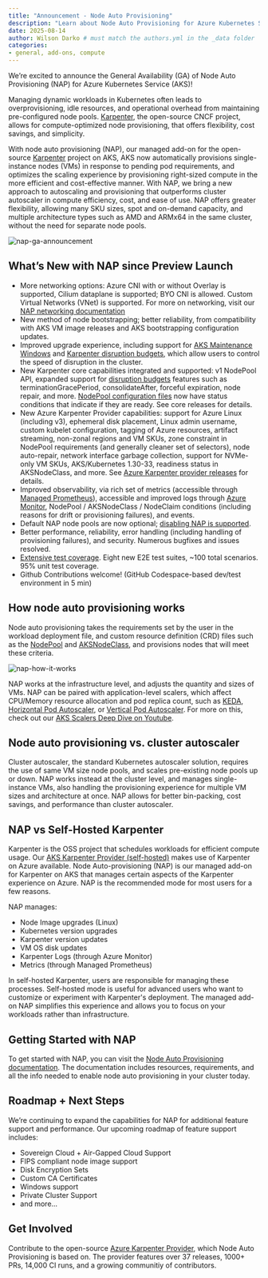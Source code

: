 ```yaml
---
title: "Announcement - Node Auto Provisioning"
description: "Learn about Node Auto Provisioning for Azure Kubernetes Service, based on Karpenter, and how it can simplify the scaling experience for your workloads on AKS."
date: 2025-08-14
author: Wilson Darko # must match the authors.yml in the _data folder
categories: 
- general, add-ons, compute
---
```


We’re excited to announce the General Availability (GA) of Node Auto Provisioning (NAP) for Azure Kubernetes Service (AKS)!

Managing dynamic workloads in Kubernetes often leads to overprovisioning, idle resources, and operational overhead from maintaining pre-configured node pools. [Karpenter](https://karpenter.sh/), the open-source CNCF project, allows for compute-optimized node provisioning, that offers flexibility, cost savings, and simplicity.

With node auto provisioning (NAP), our managed add-on for the open-source [Karpenter](https://karpenter.sh/) project on AKS, AKS now automatically provisions single-instance nodes (VMs) in response to pending pod requirements, and optimizes the scaling experience by provisioning right-sized compute in the more efficient and cost-effective manner. With NAP, we bring a new approach to autoscaling and provisioning that outperforms cluster autoscaler in compute efficiency, cost, and ease of use. NAP offers greater flexibility, allowing many SKU sizes, spot and on-demand capacity, and multiple architecture types such as AMD and ARMx64 in the same cluster, without the need for separate node pools.

![nap-ga-announcement](/assets/images/aks-nap/nap-ga-announcement.jpg)

## What’s New with NAP since Preview Launch

- More networking options: Azure CNI with or without Overlay is supported, Cilium dataplane is supported; BYO CNI is allowed. Custom Virtual Networks (VNet) is supported. For more on networking, visit our [NAP networking documentation](https://learn.microsoft.com/azure/aks/node-autoprovision-networking)
- New method of node bootstrapping; better reliability, from compatibility with AKS VM image releases and AKS bootstrapping configuration updates.
- Improved upgrade experience, including support for [AKS Maintenance Windows](https://learn.microsoft.com/azure/aks/planned-maintenance) and [Karpenter disruption budgets](https://learn.microsoft.com/azure/aks/node-autoprovision-disruption#disruption-budgets), which allow users to control the speed of disruption in the cluster.
- New Karpenter core capabilities integrated and supported: v1 NodePool API, expanded support for [disruption budgets](https://learn.microsoft.com/en-us/azure/aks/node-autoprovision-disruption) features such as terminationGracePeriod, consolidateAfter, forceful expiration, node repair, and more. [NodePool configuration files](https://learn.microsoft.com/azure/aks/node-autoprovision-node-pools) now have status conditions that indicate if they are ready. See core releases for details.
- New Azure Karpenter Provider capabilities: support for Azure Linux (including v3), ephemeral disk placement, Linux admin username, custom kubelet configuration, tagging of Azure resources, artifact streaming, non-zonal regions and VM SKUs, zone constraint in NodePool requirements (and generally cleaner set of selectors), node auto-repair, network interface garbage collection, support for NVMe-only VM SKUs, AKS/Kubernetes 1.30-33, readiness status in AKSNodeClass, and more. See [Azure Karpenter provider releases](https://github.com/Azure/karpenter-provider-azure/releases) for details.
- Improved observability, via rich set of metrics (accessible through [Managed Prometheus](https://learn.microsoft.com/azure/azure-monitor/metrics/prometheus-metrics-overview)), accessible and improved logs through [Azure Monitor](https://learn.microsoft.com/azure/azure-monitor/metrics/data-platform-metrics), NodePool / AKSNodeClass / NodeClaim conditions (including reasons for drift or provisioning failures), and events.
- Default NAP node pools are now optional; [disabling NAP is supported](https://learn.microsoft.com/azure/aks/node-autoprovision#disabling-node-autoprovisioning).
- Better performance, reliability, error handling (including handling of provisioning failures), and security. Numerous bugfixes and issues resolved.
- [Extensive test coverage](https://github.com/Azure/karpenter-provider-azure/tree/main/test). Eight new E2E test suites, ~100 total scenarios. 95% unit test coverage.
- Github Contributions welcome! (GitHub Codespace-based dev/test environment in 5 min)

## How node auto provisioning works

Node auto provisioning takes the requirements set by the user in the workload deployment file, and custom resource definition (CRD) files such as the [NodePool](https://learn.microsoft.com/azure/aks/node-autoprovision-node-pools) and [AKSNodeClass](https://learn.microsoft.com/azure/aks/node-autoprovision-aksnodeclass), and provisions nodes that will meet these criteria.

![nap-how-it-works](/assets/images/aks-nap/nap-how-it-works-image.png)

NAP works at the infrastructure level, and adjusts the quantity and sizes of VMs. NAP can be paired with application-level scalers, which affect CPU/Memory resource allocation and pod replica count, such as [KEDA](https://learn.microsoft.com/azure/aks/keda-about), [Horizontal Pod Autoscaler](https://learn.microsoft.com/azure/aks/concepts-scale#horizontal-pod-autoscaler), or [Vertical Pod Autoscaler](https://learn.microsoft.com/en-us/azure/aks/vertical-pod-autoscaler). For more on this, check out our [AKS Scalers Deep Dive on Youtube](https://www.youtube.com/watch?v=oILHg5hsZQ0).

## Node auto provisioning vs. cluster autoscaler

Cluster autoscaler, the standard Kubernetes autoscaler solution, requires the use of same VM size node pools, and scales pre-existing node pools up or down. NAP works instead at the cluster level, and manages single-instance VMs, also handling the provisioning experience for multiple VM sizes and architecture at once. NAP allows for better bin-packing, cost savings, and performance than cluster autoscaler.

## NAP vs Self-Hosted Karpenter

Karpenter is the OSS project that schedules workloads for efficient compute usage. Our [AKS Karpenter Provider (self-hosted)](https://github.com/Azure/karpenter-provider-azure) makes use of Karpenter on Azure available. Node Auto-provisioning (NAP) is our managed add-on for Karpenter on AKS that manages certain aspects of the Karpenter experience on Azure. NAP is the recommended mode for most users for a few reasons.

NAP manages:

- Node Image upgrades (Linux)
- Kubernetes version upgrades
- Karpenter version updates
- VM OS disk updates
- Karpenter Logs (through Azure Monitor)
- Metrics (through Managed Prometheus)

In self-hosted Karpenter, users are responsible for managing these processes. Self-hosted mode is useful for advanced users who want to customize or experiment with Karpenter's deployment. The managed add-on NAP simplifies this experience and allows you to focus on your workloads rather than infrastructure.

## Getting Started with NAP

To get started with NAP, you can visit the [Node Auto Provisioning documentation](https://learn.microsoft.com/azure/aks/node-autoprovision). The documentation includes resources, requirements, and all the info needed to enable node auto provisioning in your cluster today.

## Roadmap + Next Steps

We’re continuing to expand the capabilities for NAP for additional feature support and performance. Our upcoming roadmap of feature support includes:

- Sovereign Cloud + Air-Gapped Cloud Support
- FIPS compliant node image support
- Disk Encryption Sets
- Custom CA Certificates
- Windows support
- Private Cluster Support
- and more...

## Get Involved

Contribute to the open-source [Azure Karpenter Provider](https://github.com/Azure/karpenter-provider-azure), which Node Auto Provisioning is based on. The provider features over 37 releases, 1000+ PRs, 14,000 CI runs, and a growing communitiy of contributors.

